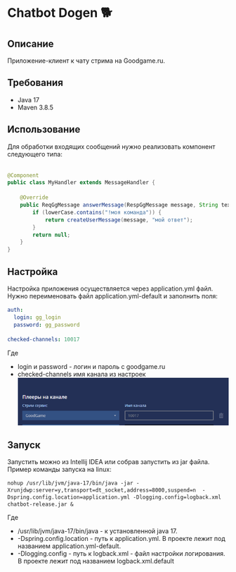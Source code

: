 # Chatbot Dogen 🐕

## Описание

Приложение-клиент к чату стрима на Goodgame.ru.

## Требования

* Java 17
* Maven 3.8.5

## Использование

Для обработки входящих сообщений нужно реализовать компонент следующего типа:

```java

@Component
public class MyHandler extends MessageHandler {

    @Override
    public ReqGgMessage answerMessage(RespGgMessage message, String text, String lowerCase) {
        if (lowerCase.contains("!моя команда")) {
            return createUserMessage(message, "мой ответ");
        }
        return null;
    }
}
```

## Настройка

Настройка приложения осуществляется через application.yml файл. Нужно переименовать файл application.yml-default и
заполнить поля:

```yaml
auth:
  login: gg_login
  password: gg_password

checked-channels: 10017
```

Где

* login и password - логин и пароль с goodgame.ru
* checked-channels имя канала из настроек
  ![img.png](channel-name.png)

## Запуск

Запустить можно из Intellij IDEA или собрав запустить из jar файла. Пример команды запуска на linux:

```shell
nohup /usr/lib/jvm/java-17/bin/java -jar -Xrunjdwp:server=y,transport=dt_socket,address=8000,suspend=n  -Dspring.config.location=application.yml -Dlogging.config=logback.xml chatbot-release.jar &
```

Где

* /usr/lib/jvm/java-17/bin/java - к установленной java 17.
* -Dspring.config.location - путь к application.yml. В проекте лежит под названием application.yml-default.
* -Dlogging.config - путь к logback.xml - файл настройки логирования. В проекте лежит под названием logback.xml.default